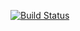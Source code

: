 [![Build Status](https://travis-ci.com/GreyWayfarer/chessviz.svg?branch=master)](https://travis-ci.com/GreyWayfarer/chessviz)
